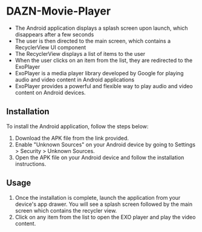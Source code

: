 # DAZN-Movie-Player

* The Android application displays a splash screen upon launch, which disappears after a few seconds
* The user is then directed to the main screen, which contains a RecyclerView UI component
* The RecyclerView displays a list of items to the user
* When the user clicks on an item from the list, they are redirected to the ExoPlayer
* ExoPlayer is a media player library developed by Google for playing audio and video content in Android applications
* ExoPlayer provides a powerful and flexible way to play audio and video content on Android devices.

## Installation
To install the Android application, follow the steps below:

1. Download the APK file from the link provided.
2. Enable "Unknown Sources" on your Android device by going to Settings > Security > Unknown Sources.
3. Open the APK file on your Android device and follow the installation instructions.

## Usage

1. Once the installation is complete, launch the application from your device's app drawer. You will see a splash screen followed by the main screen which contains the recycler view.
2. Click on any item from the list to open the EXO player and play the video content.
